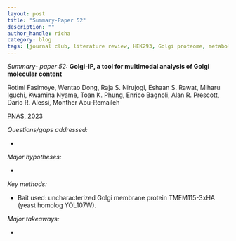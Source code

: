 ```yaml
---
layout: post
title: "Summary-Paper 52"
description: ""
author_handle: richa
category: blog
tags: [journal club, literature review, HEK293, Golgi proteome, metabolome, and lipidome, Golgi-IP, TMEM115, TMEM115-3xHA, GolgiTAG, mass spectrometry, liquid chromatography, Metabolite profiling, SLC35A2 ]
---
```

*Summary- paper 52:*
 **Golgi-IP, a tool for multimodal analysis of Golgi molecular content**

Rotimi Fasimoye, Wentao Dong, Raja S. Nirujogi, Eshaan S. Rawat, Miharu Iguchi, Kwamina Nyame, Toan K. Phung, Enrico Bagnoli, Alan R. Prescott, Dario R. Alessi, Monther Abu-Remaileh

[PNAS, 2023](https://www.ncbi.nlm.nih.gov/pmc/articles/PMC10193996/)

*Questions/gaps addressed:* 

- 

*Major hypotheses:*

- 

*Key methods:* 

- Bait used: uncharacterized Golgi membrane protein TMEM115-3xHA (yeast homolog YOL107W). 

*Major takeaways:*

- 